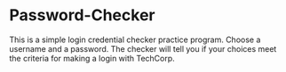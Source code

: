 # Password-Checker
This is a simple login credential checker practice program.
Choose a username and a password.
The checker will tell you if your choices meet the criteria for making a login with TechCorp.
